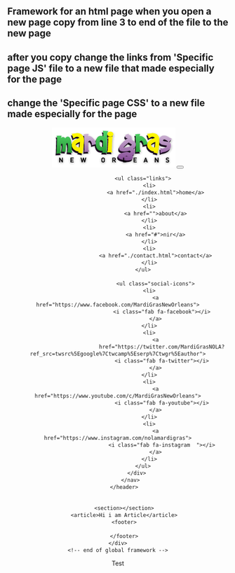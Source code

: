 ## Framework for an html page when you open a new page copy from line 3 to end of the file to the new page

## after you copy change the links from 'Specific page JS' file to a new file that made especially for the page

## change the 'Specific page CSS' to a new file made especially for the page

<!DOCTYPE html>
<html lang="en">

<head>
    <meta charset="UTF-8">
    <meta http-equiv="X-UA-Compatible" content="IE=edge">
    <meta name="viewport" content="width=device-width, initial-scale=1.0">
    <script src="./app/framework.js" type="module"></script>
    <script src="./app/'Specific page JS file'"></script>
    <link rel="stylesheet" href="https://cdnjs.cloudflare.com/ajax/libs/font-awesome/5.14.0/css/all.min.css" />
    <link rel="stylesheet" href="./CSS/framework.css">
    <link rel="stylesheet" href="./CSS/'Specific page CSS'">
    <title>Layout</title>

<body>
    <!-- global framework -->
    <div class="container">
        <header>
            <nav>
                <div class="nav-center">
                    <!--nav header-->
                    <div class="nav-header">
                        <a href="./index.html"><img src="./images/Logos of contributars/mardi-gras-logo.webp" alt="logo"
                                class="mardi-gras-logo"></a>
                        <button class="nav-toggle">
                            <i class="fas fa-bars"></i>
                        </button>
                    </div>

                    <ul class="links">
                        <li>
                            <a href="./index.html">home</a>
                        </li>
                        <li>
                            <a href="">about</a>
                        </li>
                        <li>
                            <a href="#">nir</a>
                        </li>
                        <li>
                            <a href="./contact.html">contact</a>
                        </li>
                    </ul>

                            <ul class="social-icons">
                        <li>
                            <a href="https://www.facebook.com/MardiGrasNewOrleans">
                                <i class="fab fa-facebook"></i>
                            </a>
                        </li>
                        <li>
                            <a
                                href="https://twitter.com/MardiGrasNOLA?ref_src=twsrc%5Egoogle%7Ctwcamp%5Eserp%7Ctwgr%5Eauthor">
                                <i class="fab fa-twitter"></i>
                            </a>
                        </li>
                        <li>
                            <a href="https://www.youtube.com/c/MardiGrasNewOrleans">
                                <i class="fab fa-youtube"></i>
                            </a>
                        </li>
                        <li>
                            <a href="https://www.instagram.com/nolamardigras">
                                <i class="fab fa-instagram  "></i>
                            </a>
                        </li>
                    </ul>
                </div>
            </nav>
        </header>


        <section></section>
        <article>Hi i am Article</article>
        <footer>

        </footer>
    </div>
    <!-- end of global framework -->

</body>

</html>

Test
